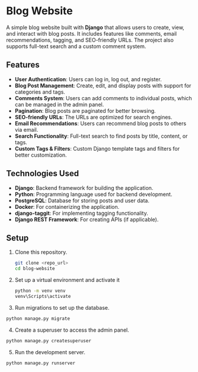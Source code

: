 # Blog Website

A simple blog website built with **Django** that allows users to create, view, and interact with blog posts. It includes features like comments, email recommendations, tagging, and SEO-friendly URLs. The project also supports full-text search and a custom comment system.

## Features

- **User Authentication**: Users can log in, log out, and register.
- **Blog Post Management**: Create, edit, and display posts with support for categories and tags.
- **Comments System**: Users can add comments to individual posts, which can be managed in the admin panel.
- **Pagination**: Blog posts are paginated for better browsing.
- **SEO-friendly URLs**: The URLs are optimized for search engines.
- **Email Recommendations**: Users can recommend blog posts to others via email.
- **Search Functionality**: Full-text search to find posts by title, content, or tags.
- **Custom Tags & Filters**: Custom Django template tags and filters for better customization.

## Technologies Used

- **Django**: Backend framework for building the application.
- **Python**: Programming language used for backend development.
- **PostgreSQL**: Database for storing posts and user data.
- **Docker**: For containerizing the application.
- **django-taggit**: For implementing tagging functionality.
- **Django REST Framework**: For creating APIs (if applicable).

## Setup

1. Clone this repository.
   ```bash
   git clone <repo_url>
   cd blog-website
   ```
2. Set up a virtual environment and activate it
   ```bash
   python -m venv venv
   venv\Scripts\activate
   ```
3. Run migrations to set up the database.
  ```bash
  python manage.py migrate
  ```
4. Create a superuser to access the admin panel.
  ```bash
  python manage.py createsuperuser
  ```
5. Run the development server.
  ```bash
  python manage.py runserver
  ```

